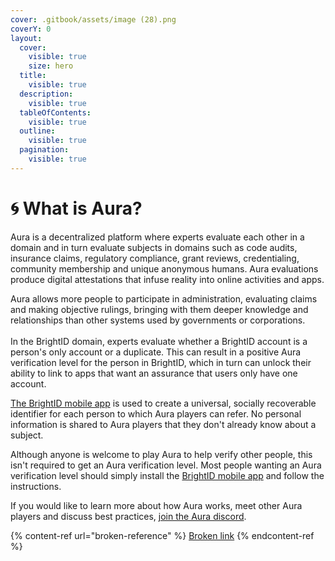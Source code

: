 ```yaml
---
cover: .gitbook/assets/image (28).png
coverY: 0
layout:
  cover:
    visible: true
    size: hero
  title:
    visible: true
  description:
    visible: true
  tableOfContents:
    visible: true
  outline:
    visible: true
  pagination:
    visible: true
---
```


# 🌀 What is Aura?

Aura is a decentralized platform where experts evaluate each other in a domain and in turn evaluate subjects in domains such as code audits, insurance claims, regulatory compliance, grant reviews, credentialing, community membership and unique anonymous humans. Aura evaluations produce digital attestations that infuse reality into online activities and apps.

Aura allows more people to participate in administration, evaluating claims and making objective rulings, bringing with them deeper knowledge and relationships than other systems used by governments or corporations.\
\
In the BrightID domain, experts evaluate whether a BrightID account is a person's only account or a duplicate. This can result in a positive Aura verification level for the person in BrightID, which in turn can unlock their ability to link to apps that want an assurance that users only have one account.

[The BrightID mobile app](getting-started/get-brightid.md) is used to create a universal, socially recoverable identifier for each person to which Aura players can refer. No personal information is shared to Aura players that they don't already know about a subject.

Although anyone is welcome to play Aura to help verify other people, this isn't required to get an Aura verification level. Most people wanting an Aura verification level should simply install the [BrightID mobile app](getting-started/get-brightid.md) and follow the instructions.

If you would like to learn more about how Aura works, meet other Aura players and discuss best practices, [join the Aura discord](https://discord.gg/y24xeXq7mj).

{% content-ref url="broken-reference" %}
[Broken link](broken-reference)
{% endcontent-ref %}
